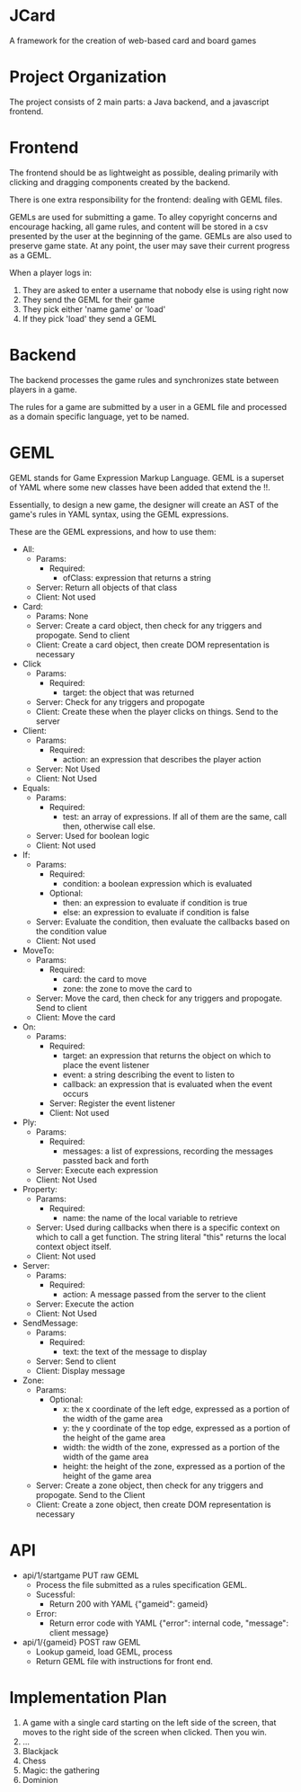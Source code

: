 JCard
=====

A framework for the creation of web-based card and board games


Project Organization
====================

The project consists of 2 main parts: a Java backend, and a javascript frontend.


Frontend
========

The frontend should be as lightweight as possible, dealing primarily with clicking and dragging components created by the backend.

There is one extra responsibility for the frontend: dealing with GEML files.

GEMLs are used for submitting a game.  To alley copyright concerns and encourage hacking, all game rules, and content will be stored in a csv presented by the user at the beginning of the game.
GEMLs are also used to preserve game state.  At any point, the user may save their current progress as a GEML.

When a player logs in:
1.  They are asked to enter a username that nobody else is using right now
2.  They send the GEML for their game
3.  They pick either 'name game' or 'load'
4.  If they pick 'load' they send a GEML 


Backend
=======

The backend processes the game rules and synchronizes state between players in a game.

The rules for a game are submitted by a user in a GEML file and processed as a domain specific language, yet to be named.


GEML
====

GEML stands for Game Expression Markup Language.  GEML is a superset of YAML where some new classes have been added that extend the !!.

Essentially, to design a new game, the designer will create an AST of the game's rules in YAML syntax, using the GEML expressions.

These are the GEML expressions, and how to use them:

*  All:
   *  Params:
      *  Required:
         *  ofClass: expression that returns a string
   *  Server: Return all objects of that class
   *  Client: Not used
*  Card:
   *  Params: None
   *  Server: Create a card object, then check for any triggers and propogate.  Send to client
   *  Client: Create a card object, then create DOM representation is necessary
*  Click
   *  Params:
      *  Required:
         *  target: the object that was returned
   *  Server: Check for any triggers and propogate
   *  Client: Create these when the player clicks on things.  Send to the server
*  Client:
   *  Params:
      *  Required:
         *  action: an expression that describes the player action
   *  Server: Not Used
   *  Client: Not Used
*  Equals:
   *  Params:
      *  Required:
         *  test: an array of expressions.  If all of them are the same, call then, otherwise call else.
   *  Server: Used for boolean logic
   *  Client: Not used
*  If:
   *  Params:
      *  Required:
         *  condition: a boolean expression which is evaluated
      *  Optional:
         *  then: an expression to evaluate if condition is true
         *  else: an expression to evaluate if condition is false
   *  Server: Evaluate the condition, then evaluate the callbacks based on the condition value
   *  Client: Not used
*  MoveTo:
   *  Params:
      *  Required:
         *  card: the card to move
         *  zone: the zone to move the card to
   *  Server: Move the card, then check for any triggers and propogate.  Send to client
   *  Client: Move the card
*  On:
   *  Params:
      *  Required:
         *  target: an expression that returns the object on which to place the event listener
         *  event: a string describing the event to listen to
         *  callback: an expression that is evaluated when the event occurs
      *  Server: Register the event listener
      *  Client: Not used
*  Ply:
   *  Params:
      *  Required:
         *  messages: a list of expressions, recording the messages passted back and forth
   *  Server: Execute each expression
   *  Client: Not Used
*  Property:
   *  Params:
      *  Required:
         *  name: the name of the local variable to retrieve
   *  Server: Used during callbacks when there is a specific context on which to call a get function.  The string literal "this" returns the local context object itself.
   *  Client: Not used
*  Server:
   *  Params:
      *  Required:
         *  action: A message passed from the server to the client
   *  Server: Execute the action
   *  Client: Not Used
*  SendMessage:
   *  Params:
      *  Required:
         *  text: the text of the message to display
   *  Server: Send to client
   *  Client: Display message
*  Zone:
   *  Params:
      *  Optional:
         *  x: the x coordinate of the left edge, expressed as a portion of the width of the game area
         *  y: the y coordinate of the top edge, expressed as a portion of the height of the game area
         *  width: the width of the zone, expressed as a portion of the width of the game area
         *  height: the height of the zone, expressed as a portion of the height of the game area
   *  Server: Create a zone object, then check for any triggers and propogate.  Send to the Client
   *  Client: Create a zone object, then create DOM representation is necessary


API
===

*   api/1/startgame PUT raw GEML
    *   Process the file submitted as a rules specification GEML.
    *   Sucessful:
        *   Return 200 with YAML {"gameid": gameid}
    *   Error:
        *   Return error code with YAML {"error": internal code, "message": client message}
*   api/1/{gameid} POST raw GEML
    *   Lookup gameid, load GEML, process
    *   Return GEML file with instructions for front end.

Implementation Plan
===================

1.  A game with a single card starting on the left side of the screen, that moves to the right side of the screen when clicked.  Then you win.
2.  ...
3.  Blackjack
4.  Chess
5.  Magic: the gathering
6.  Dominion
